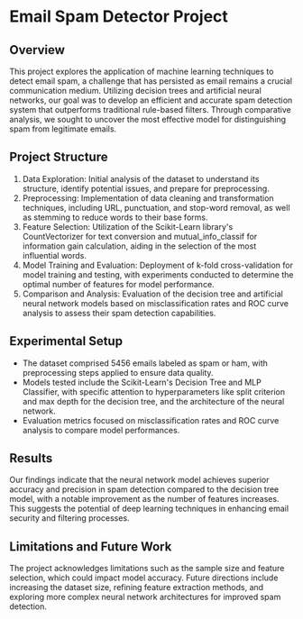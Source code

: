# Email Spam Detector Project

## Overview
This project explores the application of machine learning techniques to detect email spam, a challenge that has persisted as email remains a crucial communication medium. Utilizing decision trees and artificial neural networks, our goal was to develop an efficient and accurate spam detection system that outperforms traditional rule-based filters. Through comparative analysis, we sought to uncover the most effective model for distinguishing spam from legitimate emails.

## Project Structure
1. Data Exploration: Initial analysis of the dataset to understand its structure, identify potential issues, and prepare for preprocessing.
2. Preprocessing: Implementation of data cleaning and transformation techniques, including URL, punctuation, and stop-word removal, as well as stemming to reduce words to their base forms.
3. Feature Selection: Utilization of the Scikit-Learn library's CountVectorizer for text conversion and mutual_info_classif for information gain calculation, aiding in the selection of the most influential words.
4. Model Training and Evaluation: Deployment of k-fold cross-validation for model training and testing, with experiments conducted to determine the optimal number of features for model performance.
5. Comparison and Analysis: Evaluation of the decision tree and artificial neural network models based on misclassification rates and ROC curve analysis to assess their spam detection capabilities.

## Experimental Setup
- The dataset comprised 5456 emails labeled as spam or ham, with preprocessing steps applied to ensure data quality.
- Models tested include the Scikit-Learn's Decision Tree and MLP Classifier, with specific attention to hyperparameters like split criterion and max depth for the decision tree, and the architecture of the neural network.
- Evaluation metrics focused on misclassification rates and ROC curve analysis to compare model performances.

## Results
Our findings indicate that the neural network model achieves superior accuracy and precision in spam detection compared to the decision tree model, with a notable improvement as the number of features increases. This suggests the potential of deep learning techniques in enhancing email security and filtering processes.

## Limitations and Future Work
The project acknowledges limitations such as the sample size and feature selection, which could impact model accuracy. Future directions include increasing the dataset size, refining feature extraction methods, and exploring more complex neural network architectures for improved spam detection.
